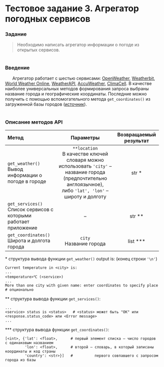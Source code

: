 # Тестовое задание 3. Агрегатор погодных сервисов
### Задание
>Необходимо написать агрегатор информации о погоде из открытых сервисов.
#
### Введение
&nbsp;&nbsp;&nbsp;&nbsp;&nbsp;&nbsp;Агрегатор работает с шестью сервисами: [OpenWeather](https://openweathermap.org/api), [Weatherbit](https://www.weatherbit.io/api), [World Weather Online](https://www.worldweatheronline.com/developer/api/), [WeatherAPI](https://www.weatherapi.com/api-explorer.aspx), [AccuWeather](https://developer.accuweather.com/apis), [ClimaCell](https://www.climacell.co/weather-api/). В качестве наиболее универсальных методов формирования запроса выбраны название города и географические координаты. Последние можно получить с помощью вспомогательного метода ```get_coordinates()``` из загруженной базы городов ([источник](openweathermap.org)).<br/><br/>

### Описание методов API

| Метод | Параметры | Возвращаемый результат |
| :--- | :---: | :---: |
| ```get_weather()``` <br/> Вывод информации о погоде в городе | ```**location``` <br/> В качестве ключей словаря можно использовать ```'city'``` – название города (предпочтительно англоязычное), <br/> либо ```'lat', 'lon'``` – широту и долготу  | str \* |
| ```get_services()``` <br/> Список сервисов с которыми работает приложение | – | str \*\* |
| ```get_coordinates()``` <br/> Широта и долгота города | ```city``` <br/> Название города | list \*\*\* |

\* структура вывода функции ```get_weather()``` output is: (конец строки ```'\n'```)
```
Current temperature in <city> is:
...
<temperature>℃ (<service>)
...
More than one city with given name: enter coordinates to specify place   # опционально
```
\*\* структура вывода функции ```get_services()```:
```
...
<service> status is <status>   # <status> может быть "OK" или <response.status_code> или <Error message>
...
```
\*\*\* структура вывода функции ```get_coordinates()```:
```
[<int>, {'lat': <float>,      # первый элемент списка – число городов с одинаковым названием
         'lon': <float>,      # второй – словарь, в который записаны координаты и код страны
         'country': <str>}]   #          первого совпавшего с запросом города из базы
```
